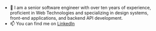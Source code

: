- 👋 I am a senior software engineer with over ten years of experience, proficient in Web Technologies and specializing in design systems, front-end applications, and backend API development.
- 📫 You can find me on [LinkedIn](https://www.linkedin.com/in/songulashvili/) 
